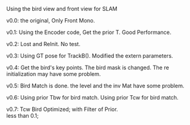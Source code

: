 Using the bird view and front view for SLAM

v0.0:
the original, Only Front Mono.

v0.1:
Using the Encoder code, Get the prior T. Good Performance.

v0.2:
Lost and ReInit. No test. 

v0.3:
Using GT pose for TrackB(). Modified the extern parameters.

v0.4:
Get the bird's key points. The bird mask is changed. The re initialization may have some problem.

v0.5:
Bird Match is done. the level and the inv Mat have some problem.

v0.6:
Using prior Tbw for bird match. 
Using prior Tcw for bird match. 

v0.7:
Tcw Bird Optimized; with Filter of Prior.  
less than 0.1;